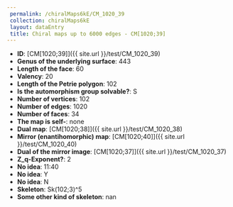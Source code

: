 ```yaml
--- 
 permalink: /chiralMaps6kE/CM_1020_39 
 collection: chiralMaps6kE
 layout: dataEntry
 title: Chiral maps up to 6000 edges - CM[1020;39]
---
```


- **ID**: [CM[1020;39]]({{ site.url }}/test/CM_1020_39)
- **Genus of the underlying surface**: 443
- **Length of the face**: 60
- **Valency**: 20
- **Length of the Petrie polygon**: 102
- **Is the automorphism group solvable?**: S
- **Number of vertices**: 102
- **Number of edges**: 1020
- **Number of faces**: 34
- **The map is self-**: none
- **Dual map**: [CM[1020;38]]({{ site.url }}/test/CM_1020_38)
- **Mirror (enantihomorphic) map**: [CM[1020;40]]({{ site.url }}/test/CM_1020_40)
- **Dual of the mirror image**: [CM[1020;37]]({{ site.url }}/test/CM_1020_37)
- **Z_q-Exponent?**: 2
- **No idea**:  11:40
- **No idea**: Y
- **No idea**: N
- **Skeleton**: Sk(102;3)^5
- **Some other kind of skeleton**: nan
